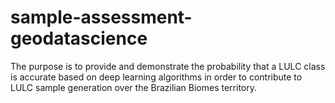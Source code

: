 # sample-assessment-geodatascience
The purpose is to provide and demonstrate the probability that a LULC class is accurate based on deep learning algorithms in order to contribute to LULC sample generation over the Brazilian Biomes territory.
